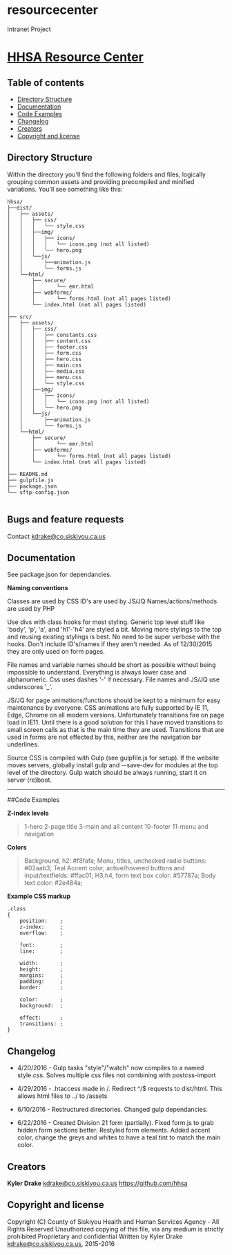 # resourcecenter
Intranet Project
# [HHSA Resource Center](http://resourcecenter.hsd.lan)


## Table of contents

* [Directory Structure](#directory-structure)
* [Documentation](#documentation)
* [Code Examples](#code-examples)
* [Changelog](#changelog)
* [Creators](#creators)
* [Copyright and license](#copyright-and-license)

## Directory Structure

Within the directory you'll find the following folders and files, logically grouping common assets and providing precompiled and minified variations. You'll see something like this:

```
hhsa/
├──dist/
│	├── assets/
│	│	├──	css/
│	│	│	└── style.css
│	│	├──img/
│	│   │	├── icons/
│	│	│	│	└── icons.png (not all listed)
│	│	│	└── hero.png
│	│   └──js/
│	│   	├──animation.js
│	│		└── forms.js
│	└──html/		
│		├── secure/
│		│		└── emr.html
│	    ├── webforms/
│		│		└── forms.html (not all pages listed)
│		└── index.html (not all pages listed)
│   
├── src/
│	├── assets/
│	│	├──	css/
│	│   │	├── constants.css
│	│   │	├── content.css
│	│   │	├── footer.css
│	│   │	├── form.css
│	│   │	├── hero.css
│	│   │	├── main.css
│	│   │	├── media.css
│	│   │	├── menu.css
│	│	│	└── style.css
│	│	├──img/
│	│   │	├── icons/
│	│	│	│	└── icons.png (not all listed)
│	│	│	└── hero.png
│	│   └──js/
│	│   	├──animation.js
│	│		└── forms.js
│	└──html/		
│		├── secure/
│		│		└── emr.html
│	    ├── webforms/
│		│		└── forms.html (not all pages listed)
│		└── index.html (not all pages listed)
│
├── README.md
├── gulpfile.js
├── package.json
└── sftp-config.json


```

## Bugs and feature requests

Contact kdrake@co.siskiyou.ca.us


## Documentation

See package.json for dependancies. 

**Naming conventions**

Classes are used by CSS
ID's are used by JS/JQ
Names/actions/methods are used by PHP
	
Use divs with class hooks for most styling. Generic top level stuff like 'body', 'p', 'a', and 'h1'-'h4' are styled a bit. Moving more stylings to the top and reusing existing stylings is best.
No need to be super verbose with the hooks. Don't include ID's/names if they aren't needed. As of 12/30/2015 they are only used on form pages.
	
File names and variable names should be short as possible without being impossible to understand. Everything is always lower case and alphanumeric. Css uses dashes '-' if necessary. File names and JS/JQ use underscores '_'. 
	
JS/JQ for page animations/functions should be kept to a minimum for easy maintenance by everyone. CSS animations are fully supported by IE 11, Edge, Chrome on all modern versions. 
Unfortunately transitions fire on page load in IE11. Until there is a good solution for this I have moved transitions to small screen calls as that is the main time they are used.
Transitions that are used in forms are not effected by this, neither are the navigation bar underlines.

Source CSS is compiled with Gulp (see gulpfile.js for setup). If the website moves servers, globally install gulp and --save-dev for modules at the top level of the directory. Gulp watch should be always running, start it on server (re)boot.


----------
##Code Examples

**Z-index levels**
>1-hero
>2-page title
>3-main and all content
>10-footer
>11-menu and navigation

**Colors**
>Background, h2: #f8fafa;
>Menu, titles, unchecked radio buttons: #02aab3; Teal
>Accent color, active/hovered buttons and input/textfields: #ffac01; 
>H3,h4, form text box color: #57787a;
>Body text color: #2e484a;



**Example CSS markup**

    .class  
    { 
	    position:    ; 	
	    z-index:     ; 	
	    overflow:    ;
	     	 
	    font:        ;
	    line:        ;
	     
	    width:       ; 
	    height:      ;
	    margins:     ; 	
	    padding:     ; 
	    border:      ;
	    
	    color:       ; 
	    background:  ;
	    
	    effect:      ;
	    transitions: ; 
    }

## Changelog

* 4/20/2016 - Gulp tasks "style"/"watch" now compiles to a named style.css. Solves multiple css files not combining with postcss-import
	
* 4/29/2016 - .htaccess made in /. Redirect ^/$ requests to dist/html. This allows html files to ../ to /assets

* 6/10/2016 - Restructured directories. Changed gulp dependancies.

* 6/22/2016 - Created Division 21 form (partially). Fixed form.js to grab hidden form sections better. Restyled form elements. Added accent color, change the greys and whites to have a teal tint to match the main color.


## Creators

**Kyler Drake**
<kdrake@co.siskiyou.ca.us>
<https://github.com/hhsa>


## Copyright and license

Copyright (C) County of Siskiyou Health and Human Services Agency - All Rights Reserved
Unauthorized copying of this file, via any medium is strictly prohibited
Proprietary and confidential
Written by Kyler Drake <kdrake@co.siskiyou.ca.us>, 2015-2016
